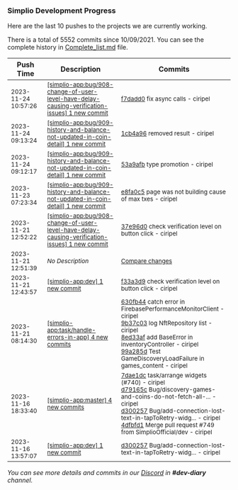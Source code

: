 
### Simplio Development Progress

Here are the last 10 pushes to the projects we are currently working.

There is a total of 5552 commits since 10/09/2021. You can see the complete history in
 [Complete_list.md](Complete_list.md) file.

| Push Time | Description | Commits |
| --- | --- | --- |
| <sub>2023-11-24 10:57:26</sub> | <sub>[[simplio-app:bug/908-change-of-user-level-have-delay-causing-verification-issues] 1 new commit](https://github.com/SimplioOfficial/simplio-app/commit/f7dadd03ff104db4c53a3290bf5ad9844f96fdb3)</sub> | <sub>[f7dadd0](https://github.com/SimplioOfficial/simplio-app/commit/f7dadd03ff104db4c53a3290bf5ad9844f96fdb3) fix async calls - ciripel</sub> |
| <sub>2023-11-24 09:13:24</sub> | <sub>[[simplio-app:bug/909-history-and-balance-not-updated-in-coin-detail] 1 new commit](https://github.com/SimplioOfficial/simplio-app/commit/1cb4a965e163d377f92fd0a8507405eaf227b166)</sub> | <sub>[1cb4a96](https://github.com/SimplioOfficial/simplio-app/commit/1cb4a965e163d377f92fd0a8507405eaf227b166) removed result - ciripel</sub> |
| <sub>2023-11-24 09:12:17</sub> | <sub>[[simplio-app:bug/909-history-and-balance-not-updated-in-coin-detail] 1 new commit](https://github.com/SimplioOfficial/simplio-app/commit/53a9afb9d3f137992140df018672868ffabe85cb)</sub> | <sub>[53a9afb](https://github.com/SimplioOfficial/simplio-app/commit/53a9afb9d3f137992140df018672868ffabe85cb) type promotion - ciripel</sub> |
| <sub>2023-11-23 07:23:34</sub> | <sub>[[simplio-app:bug/909-history-and-balance-not-updated-in-coin-detail] 1 new commit](https://github.com/SimplioOfficial/simplio-app/commit/e8fa0c5164db8a711af098cdb1b2fbfe693ea2c4)</sub> | <sub>[e8fa0c5](https://github.com/SimplioOfficial/simplio-app/commit/e8fa0c5164db8a711af098cdb1b2fbfe693ea2c4) page was not building cause of max txes - ciripel</sub> |
| <sub>2023-11-21 12:52:22</sub> | <sub>[[simplio-app:bug/908-change-of-user-level-have-delay-causing-verification-issues] 1 new commit](https://github.com/SimplioOfficial/simplio-app/commit/37e96d09c7960829dc6b994fe925ff798aab9a8e)</sub> | <sub>[37e96d0](https://github.com/SimplioOfficial/simplio-app/commit/37e96d09c7960829dc6b994fe925ff798aab9a8e) check verification level on button click - ciripel</sub> |
| <sub>2023-11-21 12:51:39</sub> | <sub>_No Description_</sub> | <sub>[Compare changes](https://github.com/SimplioOfficial/simplio-app/compare/f33a3d991e1f...d3002574d639)</sub> |
| <sub>2023-11-21 12:43:57</sub> | <sub>[[simplio-app:dev] 1 new commit](https://github.com/SimplioOfficial/simplio-app/commit/f33a3d991e1fa8b2ad82ed745a1c65b5fd7b6658)</sub> | <sub>[f33a3d9](https://github.com/SimplioOfficial/simplio-app/commit/f33a3d991e1fa8b2ad82ed745a1c65b5fd7b6658) check verification level on button click - ciripel</sub> |
| <sub>2023-11-21 08:14:30</sub> | <sub>[[simplio-app:task/handle-errors-in-app] 4 new commits](https://github.com/SimplioOfficial/simplio-app/compare/630fb44fd74a^...99a285d00e05)</sub> | <sub>[630fb44](https://github.com/SimplioOfficial/simplio-app/commit/630fb44fd74a4badac5652f29a32eae6aaacd952) catch error in FirebasePerformanceMonitorClient - ciripel<br>[9b37c03](https://github.com/SimplioOfficial/simplio-app/commit/9b37c03fbcf1b66e35e970411ff70e0e95532bac) log NftRepository list - ciripel<br>[8ed33af](https://github.com/SimplioOfficial/simplio-app/commit/8ed33af8a79f93d7421e6cd486220585a8a621a8) add BaseError in inventoryController - ciripel<br>[99a285d](https://github.com/SimplioOfficial/simplio-app/commit/99a285d00e05956440487915ccd6089d3737f08f) Test GameDiscoveryLoadFailure in games_content - ciripel</sub> |
| <sub>2023-11-16 18:33:40</sub> | <sub>[[simplio-app:master] 4 new commits](https://github.com/SimplioOfficial/simplio-app/compare/d40853f8680a...4dfbfd17f657)</sub> | <sub>[7dae1dc](https://github.com/SimplioOfficial/simplio-app/commit/7dae1dcfd8595e37ef43583df341490bceadd356) task/arrange widgets (#740) - ciripel<br>[d79165c](https://github.com/SimplioOfficial/simplio-app/commit/d79165c14235d5c3a81a0fe127bc641b7879fdcc) Bug/discovery-games-and-coins-do-not-fetch-all-... - ciripel<br>[d300257](https://github.com/SimplioOfficial/simplio-app/commit/d3002574d63958575cc3d8f98b0488a219c671b4) Bug/add-connection-lost-text-in-tapToRetry-widg... - ciripel<br>[4dfbfd1](https://github.com/SimplioOfficial/simplio-app/commit/4dfbfd17f657ae4630c3cc75c79ac322bada4897) Merge pull request #749 from SimplioOfficial/dev - ciripel</sub> |
| <sub>2023-11-16 13:57:07</sub> | <sub>[[simplio-app:dev] 1 new commit](https://github.com/SimplioOfficial/simplio-app/commit/d3002574d63958575cc3d8f98b0488a219c671b4)</sub> | <sub>[d300257](https://github.com/SimplioOfficial/simplio-app/commit/d3002574d63958575cc3d8f98b0488a219c671b4) Bug/add-connection-lost-text-in-tapToRetry-widg... - ciripel</sub> |

_You can see more details and commits in our [Discord](https://discord.gg/aKhjuwZmdP) in **#dev-diary** channel._
